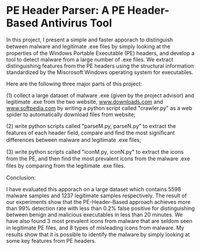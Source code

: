 PE Header Parser: A PE Header-Based Antivirus Tool
==================================================



In this project, I present a simple and faster apporach to distinguish between malware and legitimate .exe ﬁles by simply looking at the properties of the Windows Portable Executable (PE) headers, and develop a tool to detect malware from a large number of .exe files. We extract distinguishing features from the PE headers using the structural information standardized by the Miscrosoft Windows operating system for executables. 

Here are the following three major parts of this project: 

(1) collect a large dataset of malware .exe (given by the project advisor) and legitimate .exe from the two website, www.downloads.com and www.softpedia.com by writing a python script called "crawler.py" as a web spider to automatically download files from website;

(2) write python scripts called "parseM.py, parseN.py" to extract the features of each header ﬁeld, compare and ﬁnd the most signiﬁcant differences between malware and legitimate .exe ﬁles;

(3) write python scripts called "iconM.py, iconN.py" to extract the icons from the PE, and then ﬁnd the most prevalent icons from the malware .exe ﬁles by comparing from the legitimate .exe files.


Conclusion:

I have evaluated this apporach on a large dataset which contains 5598 malware samples and 1237 legitimate samples respectively. The result of our experiments show that the PE-Header-Based approach achieves more than 99% detection rate with less than 0.2% false positive for distinguishing between benign and malicious executables in less than 20 minutes. We have also found 3 most prevalent icons from malware that are seldom seen in legitimate PE ﬁles, and 8 types of misleading icons from malware. My results show that it is possible to identify the malware by simply looking at some key features from PE headers.

